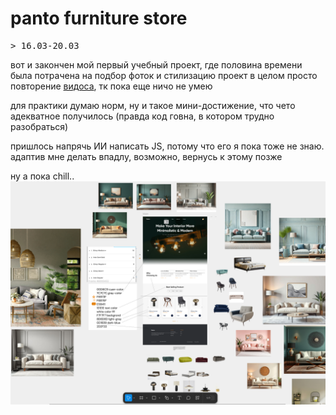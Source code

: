 # panto furniture store

<pre>
> 16.03-20.03 
</pre>	
вот и закончен мой первый учебный проект, где половина времени была потрачена на подбор фоток и стилизацию
проект в целом просто повторение [видоса](https://youtu.be/ho4zVRaQ6Ow?si=v_f3KOTYefBeSPiG),
тк пока еще ничо не умею </br>

для практики думаю норм, ну и такое мини-достижение, что чето адекватное получилось
(правда код говна, в котором трудно разобраться)

пришлось напрячь ИИ написать JS, потому что его я пока тоже не знаю.
адаптив мне делать впадлу, возможно, вернусь к этому позже
	
ну а пока chill..	
![img](img.png)
